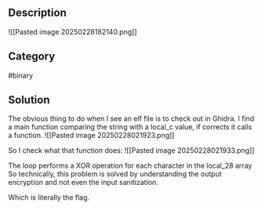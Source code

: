 ## Description
![[Pasted image 20250228182140.png]]
## Category
#binary
## Solution

The obvious thing to do when I see an elf file is to check out in Ghidra. I find a main function comparing the string with a local_c value, if corrects it calls a function.
![[Pasted image 20250228021923.png]]

So I check what that function does:
![[Pasted image 20250228021933.png]]

The loop performs a XOR operation for each character in the local_28 array
So technically, this problem is solved by understanding the output encryption and not even the input sanitization.

Which is literally the flag.